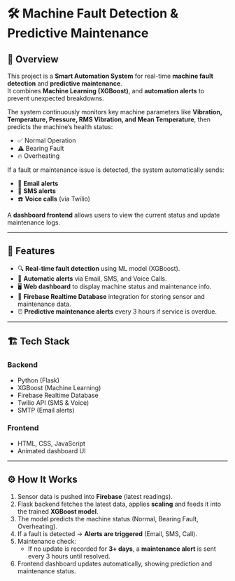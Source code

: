 # 🛠️ Machine Fault Detection & Predictive Maintenance  

## 📌 Overview  
This project is a **Smart Automation System** for real-time **machine fault detection** and **predictive maintenance**.  
It combines **Machine Learning (XGBoost)**, and **automation alerts** to prevent unexpected breakdowns.  

The system continuously monitors key machine parameters like **Vibration, Temperature, Pressure, RMS Vibration, and Mean Temperature**, then predicts the machine’s health status:  
- ✅ Normal Operation  
- ⚠️ Bearing Fault  
- 🔥 Overheating  

If a fault or maintenance issue is detected, the system automatically sends:  
- 📩 **Email alerts**  
- 📱 **SMS alerts**  
- ☎️ **Voice calls** (via Twilio)  

A **dashboard frontend** allows users to view the current status and update maintenance logs.  

---

## 🚀 Features  
- 🔍 **Real-time fault detection** using ML model (XGBoost).  
- 🔔 **Automatic alerts** via Email, SMS, and Voice Calls.  
- 🖥️ **Web dashboard** to display machine status and maintenance info.  
- 🔄 **Firebase Realtime Database** integration for storing sensor and maintenance data.  
- ⏰ **Predictive maintenance alerts** every 3 hours if service is overdue.  

---

## 🏗️ Tech Stack  
### **Backend**  
- Python (Flask)  
- XGBoost (Machine Learning)  
- Firebase Realtime Database  
- Twilio API (SMS & Voice)  
- SMTP (Email alerts)  

### **Frontend**  
- HTML, CSS, JavaScript  
- Animated dashboard UI  

---

## ⚙️ How It Works  
1. Sensor data is pushed into **Firebase** (latest readings).  
2. Flask backend fetches the latest data, applies **scaling** and feeds it into the trained **XGBoost model**.  
3. The model predicts the machine status (Normal, Bearing Fault, Overheating).  
4. If a fault is detected → **Alerts are triggered** (Email, SMS, Call).  
5. Maintenance check:  
   - If no update is recorded for **3+ days**, a **maintenance alert** is sent every 3 hours until resolved.  
6. Frontend dashboard updates automatically, showing prediction and maintenance status.  


